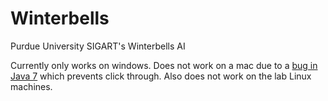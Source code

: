 Winterbells
===========

Purdue University SIGART's Winterbells AI


Currently only works on windows.  Does not work on a mac due to a [bug in Java 7](http://bugs.java.com/bugdatabase/view_bug.do?bug_id=8013450) which prevents click through.  Also does not work on the lab Linux machines.
